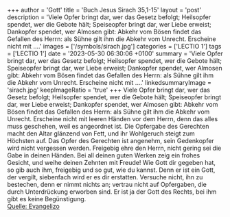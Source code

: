 +++
author = 'Gott'
title = 'Buch Jesus Sirach 35,1-15'
layout = 'post'
description = 'Viele Opfer bringt dar, wer das Gesetz befolgt; Heilsopfer spendet, wer die Gebote hält; Speiseopfer bringt dar, wer Liebe erweist; Dankopfer spendet, wer Almosen gibt: Abkehr vom Bösen findet das Gefallen des Herrn: als Sühne gilt ihm die Abkehr vom Unrecht. Erscheine nicht mit ....'
images = ['/symbols/sirach.jpg']
categories = ['LECTIO 1']
tags = ['LECTIO 1']
date = '2023-05-30 06:30:06 +0100'
summary = 'Viele Opfer bringt dar, wer das Gesetz befolgt; Heilsopfer spendet, wer die Gebote hält; Speiseopfer bringt dar, wer Liebe erweist; Dankopfer spendet, wer Almosen gibt: Abkehr vom Bösen findet das Gefallen des Herrn: als Sühne gilt ihm die Abkehr vom Unrecht. Erscheine nicht mit ....'
linkedsummaryImage = 'sirach.jpg'
keepImageRatio = 'true'
+++
Viele Opfer bringt dar, wer das Gesetz befolgt;
Heilsopfer spendet, wer die Gebote hält;
Speiseopfer bringt dar, wer Liebe erweist;
Dankopfer spendet, wer Almosen gibt:
Abkehr vom Bösen findet das Gefallen des Herrn: als Sühne gilt ihm die Abkehr vom Unrecht.
Erscheine nicht mit leeren Händen vor dem Herrn,
denn das alles muss geschehen, weil es angeordnet ist.<!--more-->
Die Opfergabe des Gerechten macht den Altar glänzend von Fett, und ihr Wohlgeruch steigt zum Höchsten auf.
Das Opfer des Gerechten ist angenehm, sein Gedenkopfer wird nicht vergessen werden.
Freigebig ehre den Herrn, nicht gering sei die Gabe in deinen Händen.
Bei all deinen guten Werken zeig ein frohes Gesicht, und weihe deinen Zehnten mit Freude!
Wie Gott dir gegeben hat, so gib auch ihm, freigebig und so gut, wie du kannst.
Denn er ist ein Gott, der vergilt, siebenfach wird er es dir erstatten.
Versuche nicht, ihn zu bestechen, denn er nimmt nichts an;
vertrau nicht auf Opfergaben, die durch Unterdrückung erworben sind. Er ist ja der Gott des Rechts, bei ihm gibt es keine Begünstigung.<br> [Quelle: Evangelizo](https://evangeliumtagfuertag.org/DE/gospel)